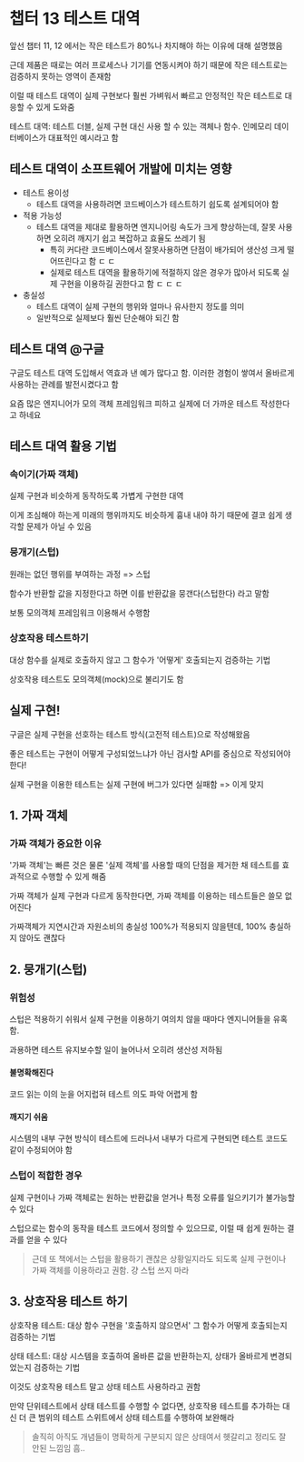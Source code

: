 # 챕터 13 테스트 대역

앞선 챕터 11, 12 에서는 작은 테스트가 80%나 차지해야 하는 이유에 대해 설명했음

근데 제품은 때로는 여러 프로세스나 기기를 연동시켜야 하기 때문에 작은 테스트로는 검증하지 못하는 영역이 존재함

이럴 때 테스트 대역이 실제 구현보다 훨씬 가벼워서 빠르고 안정적인 작은 테스트로 대응할 수 있게 도와줌

테스트 대역: 테스트 더블, 실제 구현 대신 사용 할 수 있는 객체나 함수. 인메모리 데이터베이스가 대표적인 예시라고 함

## 테스트 대역이 소프트웨어 개발에 미치는 영향

- 테스트 용이성
  - 테스트 대역을 사용하려면 코드베이스가 테스트하기 쉽도록 설계되어야 함
- 적용 가능성
  - 테스트 대역을 제대로 활용하면 엔지니어링 속도가 크게 향상하는데, 잘못 사용하면 오히려 깨지기 쉽고 복잡하고 효율도 쓰레기 됨
    - 특히 커다란 코드베이스에서 잘못사용하면 단점이 배가되어 생산성 크게 떨어뜨린다고 함 ㄷ ㄷ
    - 실제로 테스트 대역을 활용하기에 적절하지 않은 경우가 많아서 되도록 실제 구현을 이용하길 권한다고 함 ㄷ ㄷ ㄷ
- 충실성
  - 테스트 대역이 실제 구현의 행위와 얼마나 유사한지 정도를 의미
  - 일반적으로 실제보다 훨씬 단순해야 되긴 함

## 테스트 대역 @구글

구글도 테스트 대역 도입해서 역효과 낸 예가 많다고 함. 이러한 경험이 쌓여서 올바르게 사용하는 관례를 발전시켰다고 함

요즘 많은 엔지니어가 모의 객체 프레임워크 피하고 실제에 더 가까운 테스트 작성한다고 하네요

## 테스트 대역 활용 기법

### 속이기(가짜 객체)

실제 구현과 비슷하게 동작하도록 가볍게 구현한 대역

이게 조심해야 하는게 미래의 행위까지도 비슷하게 흉내 내야 하기 때문에 결코 쉽게 생각할 문제가 아닐 수 있음

### 뭉개기(스텁)

원래는 없던 행위를 부여하는 과정 => 스텁

함수가 반환할 값을 지정한다고 하면 이를 반환값을 뭉갠다(스텁한다) 라고 말함

보통 모의객체 프레임워크 이용해서 수행함

### 상호작용 테스트하기

대상 함수를 실제로 호출하지 않고 그 함수가 '어떻게' 호출되는지 검증하는 기법

상호작용 테스트도 모의객체(mock)으로 불리기도 함

## 실제 구현!

구글은 실제 구현을 선호하는 테스트 방식(고전적 테스트)으로 작성해왔음

좋은 테스트는 구현이 어떻게 구성되었느냐가 아닌 검사할 API를 중심으로 작성되어야 한다!

실제 구현을 이용한 테스트는 실제 구현에 버그가 있다면 실패함 => 이게 맞지

## 1. 가짜 객체

### 가짜 객체가 중요한 이유

'가짜 객체'는 빠른 것은 물론 '실제 객체'를 사용할 때의 단점을 제거한 채 테스트를 효과적으로 수행할 수 있게 해줌

가짜 객체가 실제 구현과 다르게 동작한다면, 가짜 객체를 이용하는 테스트들은 쓸모 없어진다

가짜객체가 지연시간과 자원소비의 충실성 100%가 적용되지 않을텐데, 100% 충실하지 않아도 괜찮다

## 2. 뭉개기(스텁)

### 위험성

스텁은 적용하기 쉬워서 실제 구현을 이용하기 여의치 않을 때마다 엔지니어들을 유혹함.

과용하면 테스트 유지보수할 일이 늘어나서 오히려 생산성 저하됨

#### 불명확해진다

코드 읽는 이의 눈을 어지럽혀 테스트 의도 파악 어렵게 함

#### 깨지기 쉬움

시스템의 내부 구현 방식이 테스트에 드러나서 내부가 다르게 구현되면 테스트 코드도 같이 수정되어야 함

### 스텁이 적합한 경우

실제 구현이나 가짜 객체로는 원하는 반환값을 얻거나 특정 오류를 일으키기가 불가능할 수 있다

스텁으로는 함수의 동작을 테스트 코드에서 정의할 수 있으므로, 이럴 때 쉽게 원하는 결과를 얻을 수 있다

> 근데 또 책에서는 스텁을 활용하기 괜찮은 상황일지라도 되도록 실제 구현이나 가짜 객체를 이용하라고 권함. 걍 스텁 쓰지 마라

## 3. 상호작용 테스트 하기

상호작용 테스트: 대상 함수 구현을 '호출하지 않으면서' 그 함수가 어떻게 호출되는지 검증하는 기법

상태 테스트: 대상 시스템을 호출하여 올바른 값을 반환하는지, 상태가 올바르게 변경되었는지 검증하는 기법

이것도 상호작용 테스트 말고 상태 테스트 사용하라고 권함

만약 단위테스트에서 상태 테스트를 수행할 수 없다면, 상호작용 테스트를 추가하는 대신 더 큰 범위의 테스트 스위트에서 상태 테스트를 수행하여 보완해라

> 솔직히 아직도 개념들이 명확하게 구분되지 않은 상태여서 헷갈리고 정리도 잘 안된 느낌임 흠..

